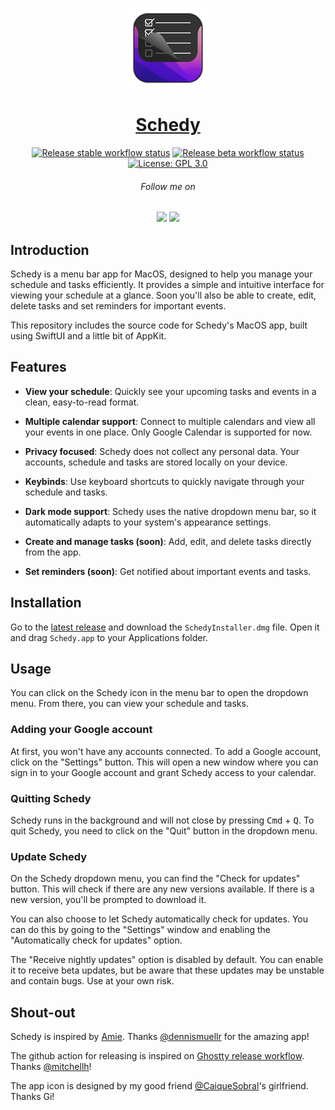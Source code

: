 <!-- Header -->

<p align="center">
  <a href="https://schedy.io/">
    <img alt="Schedy Logo" height="128" src="Schedy/Assets.xcassets/AppIcon.appiconset/icon_128.png">
    <h1 align="center">Schedy</h1>
  </a>
</p>

<p align="center">
  <a href="https://github.com/ouwargui/schedy/actions/workflows/release-stable.yml"><img alt="Release stable workflow status" src="https://github.com/ouwargui/schedy/actions/workflows/release-stable.yml/badge.svg?branch=main"></a>
  <a href="https://github.com/ouwargui/schedy/actions/workflows/release-beta.yml"><img alt="Release beta workflow status" src="https://github.com/ouwargui/schedy/actions/workflows/release-beta.yml/badge.svg?branch=main"></a>
  <a href="https://github.com/ouwargui/schedy/blob/main/LICENSE" target="_blank"><img alt="License: GPL 3.0" src="https://img.shields.io/badge/License-GPL--3.0-success.svg?style=flat-square&color=33CC12" target="_blank" /></a>
</p>

<h6 align="center">Follow me on</h6>
<p align="center">
  <a aria-label="Follow me on X" href="https://x.com/intent/follow?screen_name=eoqguih" target="_blank"><img src="https://img.shields.io/badge/X-000000?style=for-the-badge&logo=x&logoColor=white" target="_blank" /></a>&nbsp;<a aria-label="Follow me on GitHub" href="https://github.com/ouwargui" target="_blank"><img src="https://img.shields.io/badge/GitHub-222222?style=for-the-badge&logo=github&logoColor=white" target="_blank" /></a>
</p>

## Introduction

Schedy is a menu bar app for MacOS, designed to help you manage your schedule and tasks efficiently. It provides a simple and intuitive interface for viewing your schedule at a glance. Soon you'll also be able to create, edit, delete tasks and set reminders for important events.

This repository includes the source code for Schedy's MacOS app, built using SwiftUI and a little bit of AppKit.

## Features

- **View your schedule**: Quickly see your upcoming tasks and events in a clean, easy-to-read format.

- **Multiple calendar support**: Connect to multiple calendars and view all your events in one place. Only Google Calendar is supported for now.

- **Privacy focused**: Schedy does not collect any personal data. Your accounts, schedule and tasks are stored locally on your device.

- **Keybinds**: Use keyboard shortcuts to quickly navigate through your schedule and tasks.

- **Dark mode support**: Schedy uses the native dropdown menu bar, so it automatically adapts to your system's appearance settings.

- **Create and manage tasks (soon)**: Add, edit, and delete tasks directly from the app.

- **Set reminders (soon)**: Get notified about important events and tasks.

## Installation

Go to the [latest release](https://github.com/ouwargui/schedy/releases/latest) and download the `SchedyInstaller.dmg` file. Open it and drag `Schedy.app` to your Applications folder.

## Usage

You can click on the Schedy icon in the menu bar to open the dropdown menu. From there, you can view your schedule and tasks.

### Adding your Google account

At first, you won't have any accounts connected. To add a Google account, click on the "Settings" button. This will open a new window where you can sign in to your Google account and grant Schedy access to your calendar.

### Quitting Schedy

Schedy runs in the background and will not close by pressing <kbd>Cmd</kbd> + <kbd>Q</kbd>. To quit Schedy, you need to click on the "Quit" button in the dropdown menu.

### Update Schedy

On the Schedy dropdown menu, you can find the "Check for updates" button. This will check if there are any new versions available. If there is a new version, you'll be prompted to download it.

You can also choose to let Schedy automatically check for updates. You can do this by going to the "Settings" window and enabling the "Automatically check for updates" option.

The "Receive nightly updates" option is disabled by default. You can enable it to receive beta updates, but be aware that these updates may be unstable and contain bugs. Use at your own risk.

## Shout-out

Schedy is inspired by [Amie](https://amie.so/). Thanks [@dennismuellr](https://x.com/dennismuellr) for the amazing app!

The github action for releasing is inspired on [Ghostty release workflow](https://github.com/ghostty-org/ghostty/blob/main/.github/workflows/release-tip.yml). Thanks [@mitchellh](https://github.com/mitchellh)!

The app icon is designed by my good friend [@CaiqueSobral](https://github.com/CaiqueSobral)'s girlfriend. Thanks Gi!
